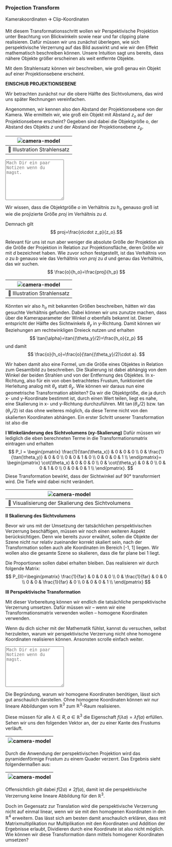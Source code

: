 
### Projection Transform

Kamerakoordinaten 🡪 Clip-Koordinaten

Mit diesem Transformationsschritt wollen wir Perspektivische Projektion unter Beachtung von Blickwinkeln sowie near und far clipping plane realisieren.
Dafür müssen wir uns zunächst überlegen, wie sich perspektivische Verzerrung auf das Bild auswirkt und wie wir den Effekt mathematisch beschreiben können. Unsere Intuition sagt uns bereits, dass nähere Objekte größer erscheinen als weit entfernte Objekte.

Mit dem Strahlensatz können wir beschreiben, wie groß genau ein Objekt auf einer Projektionsebene erscheint.

**EINSCHUB PROJEKTIONSEBENE**

Wir betrachten zunächst nur die obere Hälfte des Sichtvolumens, das wird uns später Rechnungen vereinfachen.

Angenommen, wir kennen also den Abstand der Projektionsebene von der Kamera. Wie ermitteln wir, wie groß ein Objekt mit Abstand $z_o$ auf der Projektionsebene erscheint? Gegeben sind dabei die Objektgröße o, der Abstand des Objekts $z$ und der Abstand der Projektionsebene $z_p$.

| ![camera-model](./strahlensatz1.jpg?as=webp) |
| :--------------: |
| :jigsaw: Illustration Strahlensatz |


<textarea class = 'notes' rows = '8' placeholder = 'Mach Dir ein paar Notizen wenn du magst.'></textarea> 

Wir wissen, dass die Objektgröße $o$ im Verhältnis zu $h_o$ genauso groß ist wie die projizierte Größe $proj$ im Verhältnis zu $d$.

Demnach gilt $$
proj=\frac{o\cdot z_p}{z_o}.$$

Relevant für uns ist nun aber weniger die absolute Größe der Projektion als die Größe der Projektion in Relation zur Projektionsfläche, deren Größe wir mit $d$ bezeichnet haben.
Wie zuvor schon festgestellt, ist das Verhältnis von $o$ zu $b$ genauso wie das Verhältnis von $proj$ zu $d$ und genau das Verhältnis, das wir suchen.
$$
\frac{o}{h_o}=\frac{proj}{h_p}
$$

| ![camera-model](./strahlensatz2.jpg?as=webp) |
| :--------------: |
| :jigsaw: Illustration Strahlensatz |

Könnten wir also $h_o$ mit bekannten Größen beschreiben, hätten wir das gesuchte Verhältnis gefunden. Dabei können wir uns zunutze machen, dass über die Kameraparameter der Winkel $\alpha$ ebenfalls bekannt ist. Dieser entspricht der Hälfte des Sichtwinkels $\theta_y$ in y-Richtung. Damit können wir Beziehungen am rechtwinkligen Dreieck nutzen und erhalten$$
\tan{\alpha}=\tan{(\theta_y}/2)=\frac{h_o}{z_p}
$$ und damit $$
\frac{o}{h_o}=\frac{o}{\tan{(\theta_y}/2)\cdot a}.
$$

Wir haben damit also eine Formel, um die Größe eines Objektes in Relation zum Gesamtbild zu beschreiben. Die Skalierung ist dabei abhängig von dem Winkel der beiden Strahlen und von der Entfernung des Objektes. In x-Richtung, also für ein von oben betrachtetes Frustum, funktioniert die Herleitung analog mit $\theta_x$ statt $\theta_y$.
Wie können wir daraus nun eine geometrische Transformation ableiten?
Da wir die Objektgröße, die ja durch x- und y-Koordinate bestimmt ist, durch einen Wert teilen, liegt es nahe, eine Skalierung in x- und y-Richtung durchzuführen. Mit $\tan{(\theta_x}/2)$ bzw. $\tan{(\theta_y}/2)$ ist das ohne weiteres möglich, da diese Terme nicht von den skalierten Koordinaten abhängen. Ein erster Schritt unserer Transformation ist also die

**I Winkeländerung des Sichtvolumens (xy-Skalierung)**
Dafür müssen wir lediglich die eben berechneten Terme in die Transformationsmatrix eintragen und erhalten $$
                    P_I =
                    \begin{pmatrix}
                        \frac{1}{\tan(\theta_x)} & 0 & 0 & 0 \\
                        0 & \frac{1}{\tan(\theta_y)} & 0 & 0 \\
                        0 & 0 & 1 & 0 \\
                        0 & 0 & 0 & 1 \\
                    \end{pmatrix}=
                    \begin{pmatrix}
                        \cot(\theta_x) & 0 & 0 & 0 \\
                        0 & \cot(\theta_y) & 0 & 0 \\
                        0 & 0 & 1 & 0 \\
                        0 & 0 & 0 & 1 \\
                    \end{pmatrix}.
$$
Diese Transformation bewirkt, dass der Sichtwinkel auf 90° transformiert wird. Die Tiefe wird dabei nicht verändert.

| ![camera-model](./fov_scaling.png?as=webp) |
| :--------------: |
| :jigsaw: Visualisierung der Skalierung des Sichtvolumens |

**II Skalierung des Sichtvolumens**

Bevor wir uns mit der Umsetzung der tatsächlichen perspektivischen Verzerrung beschäftigen, müssen wir noch einen weiteren Aspekt berücksichtigen. Denn wie bereits zuvor erwähnt, sollen die Objekte der Szene nicht nur relativ zueinander korrekt skaliert sein, nach der Transformation sollen auch alle Koordinaten im Bereich [-1, 1] liegen. Wir wollen also die gesamte Szene so skalieren, dass die far plane bei 1 liegt.

Die Proportionen sollen dabei erhalten bleiben. Das realisieren wir durch folgende Matrix:$$
                    P_{II}=\begin{pmatrix}
                        \frac{1}{far} & 0 & 0 & 0 \\
                        0 & \frac{1}{far} & 0 & 0 \\
                        0 & 0 & \frac{1}{far} & 0 \\
                        0 & 0 & 0 & 1 \\
                    \end{pmatrix}
$$

**III Perspektivische Transformation**

Mit dieser Vorbereitung können wir endlich die tatsächliche perspektivische Verzerrung umsetzen.
Dafür müssen wir – wenn wir eine Transformationsmatrix verwenden wollen – homogene Koordinaten verwenden.

Wenn du dich sicher mit der Mathematik fühlst, kannst du versuchen, selbst herzuleiten, warum wir perspektivische Verzerrung nicht ohne homogene Koordinaten realisieren können. Ansonsten scrolle einfach weiter.
<textarea class = 'notes' rows = '8' placeholder = 'Mach Dir ein paar Notizen wenn du magst.'></textarea>

Die Begründung, warum wir homogene Koordinaten benötigen, lässt sich gut anschaulich darstellen. Ohne homogene Koordinaten können wir nur lineare Abbildungen vom $\mathbb{R}^3$ zum $\mathbb{R}^3$-Raum realisieren.

Diese müssen für alle $\lambda\in R,a\in \mathbb{R}^3$ die Eigenschaft $f\left(\lambda a\right)=\lambda f\left(a\right)$ erfüllen. Sehen wir uns den folgenden Vektor an, der zu einer Kante des Frustums verläuft.

| ![camera-model](./homogenous1.jpg?as=webp) |
| :--------------: |

Durch die Anwendung der perspektivischen Projektion wird das pyramidenförmige Frustum zu einem Quader verzerrt. Das Ergebnis sieht folgendermaßen aus:

| ![camera-model](./homogenous2.jpg?as=webp) |
| :--------------: |

Offensichtlich gilt dabei $f\left(2a\right)\neq2f\left(a\right)$, damit ist die perspektivische Verzerrung keine lineare Abbildung für den $\mathbb{R}^3$.

Doch im Gegensatz zur Translation wird die perspektivische Verzerrung nicht auf einmal linear, wenn wir sie mit den homogenen Koordinaten in den $\mathbb{R}^4$ erweitern. Das lässt sich am besten damit anschaulich erklären, dass mit Matrixmultiplikation nur Multiplikation mit den Koordinaten und Addition der Ergebnisse erlaubt, Dividieren durch eine Koordinate ist also nicht möglich. Wie können wir diese Transformation dann mittels homogener Koordinaten umsetzen?
